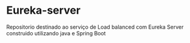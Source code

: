 # Eureka-server
Repositorio destinado ao serviço de Load balanced com Eureka Server construido utilizando java e Spring Boot
